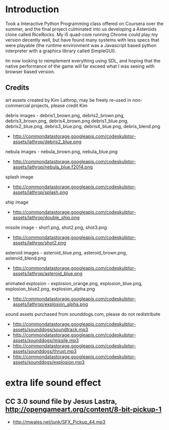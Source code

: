 # Introduction #

Took a Interactive Python Programming class offered on Coursera over the summer, and the final 
project culminated into us developing a Asteroids clone called RiceRocks.  My i5 quad-core
running Chrome could play my version decently well, but have found many systems with less
specs that were playable (the runtime environment was a Javascript based python interpreter
with a graphics library called SimpleGUI).

Im now looking to reimplement everything using SDL, and hoping that the native performance
of the game will far exceed what I was seeing with browser based version.

## Credits ##

art assets created by Kim Lathrop, may be freely re-used in non-commercial projects, please credit Kim
    
debris images - debris1_brown.png, debris2_brown.png, debris3_brown.png, debris4_brown.png
                debris1_blue.png, debris2_blue.png, debris3_blue.png, debris4_blue.png, debris_blend.png

* http://commondatastorage.googleapis.com/codeskulptor-assets/lathrop/debris2_blue.png



nebula images - nebula_brown.png, nebula_blue.png
 * http://commondatastorage.googleapis.com/codeskulptor-assets/lathrop/nebula_blue.f2014.png

splash image
* http://commondatastorage.googleapis.com/codeskulptor-assets/lathrop/splash.png

ship image
* http://commondatastorage.googleapis.com/codeskulptor-assets/lathrop/double_ship.png

missile image - shot1.png, shot2.png, shot3.png
* http://commondatastorage.googleapis.com/codeskulptor-assets/lathrop/shot2.png

asteroid images - asteroid_blue.png, asteroid_brown.png, asteroid_blend.png
* http://commondatastorage.googleapis.com/codeskulptor-assets/lathrop/asteroid_blue.png

animated explosion - explosion_orange.png, explosion_blue.png, explosion_blue2.png, explosion_alpha.png
* http://commondatastorage.googleapis.com/codeskulptor-assets/lathrop/explosion_alpha.png

sound assets purchased from sounddogs.com, please do not redistribute
* http://commondatastorage.googleapis.com/codeskulptor-assets/sounddogs/soundtrack.mp3
* http://commondatastorage.googleapis.com/codeskulptor-assets/sounddogs/missile.mp3
* http://commondatastorage.googleapis.com/codeskulptor-assets/sounddogs/thrust.mp3
* http://commondatastorage.googleapis.com/codeskulptor-assets/sounddogs/explosion.mp3

# extra life sound effect
## CC 3.0 sound file by Jesus Lastra, http://opengameart.org/content/8-bit-pickup-1
* http://mwales.net/junk/SFX_Pickup_44.mp3

